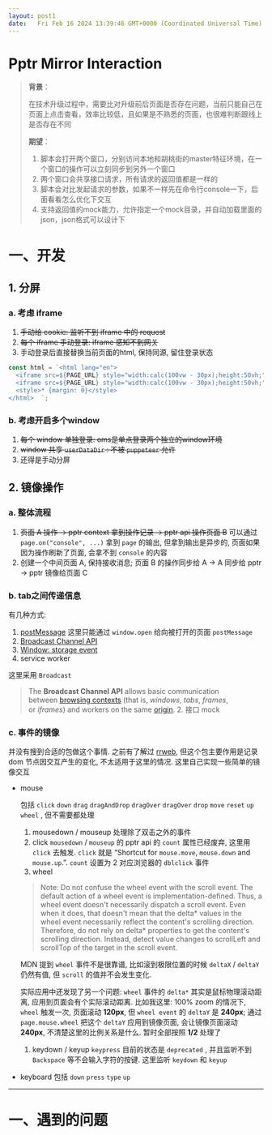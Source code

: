 ```yaml
---
layout: post1
date:   Fri Feb 16 2024 13:39:46 GMT+0000 (Coordinated Universal Time)
---
```

# Pptr Mirror Interaction

> **背景**：
> 
> 
> 在技术升级过程中，需要比对升级前后页面是否存在问题，当前只能自己在页面上点击查看，效率比较低，且如果是不熟悉的页面，也很难判断跟线上是否存在不同
> 
> **期望**：
> 
> 1. 脚本会打开两个窗口，分别访问本地和胡桃街的master特征环境，在一个窗口的操作可以立刻同步到另外一个窗口
> 2. 两个窗口会共享接口请求，所有请求的返回值都是一样的
> 3. 脚本会对比发起请求的参数，如果不一样先在命令行console一下，后面看看怎么优化下交互
> 4. 支持返回值的mock能力，允许指定一个mock目录，并自动加载里面的json，json格式可以设计下

# 一、开发

## 1. 分屏

### a. 考虑 iframe

1. ~~手动给 cookie: 监听不到 iframe 中的 request~~
2. ~~每个 iframe 手动登录: iframe 感知不到网关~~
3. 手动登录后直接替换当前页面的html, 保持同源, 留住登录状态

```jsx
const html = `<html lang="en">
  <iframe src=${PAGE_URL} style="width:calc(100vw - 30px);height:50vh;"></iframe>
  <iframe src=${PAGE_URL} style="width:calc(100vw - 30px);height:50vh;"></iframe>
  <style>* {margin: 0}</style>
</html>  `;
```

### b. 考虑开启多个window

1. ~~每个 window 单独登录: oms是单点登录两个独立的window环境~~
2. ~~window 共享 `userDataDir` : 不被 `puppeteer` 允许~~
3. 还得是手动分屏

## 2. 镜像操作

### a. 整体流程

1. ~~页面 A 操作 -> pptr context 拿到操作记录 -> pptr api 操作页面 B~~
可以通过 `page.on("console", ...)` 拿到 `page` 的输出, 但拿到输出是异步的, 页面如果因为操作刷新了页面, 会拿不到 `console` 的内容
2. 创建一个中间页面 A, 保持接收消息; 页面 B 的操作同步给 A → A 同步给 pptr → pptr 镜像给页面 C

### b. tab之间传递信息

有几种方式:

1. [postMessage](https://developer.mozilla.org/en-US/docs/Web/API/Window/postMessage)
这里只能通过 `window.open` 给向被打开的页面 `postMessage`
2. [Broadcast Channel API](https://developer.mozilla.org/en-US/docs/Web/API/Broadcast_Channel_API)
3. [Window: storage event](https://developer.mozilla.org/en-US/docs/Web/API/Window/storage_event)
4. service worker

这里采用 `Broadcast` 

> The **Broadcast Channel API** allows basic communication between [browsing contexts](https://developer.mozilla.org/en-US/docs/Glossary/Browsing_context) (that is, *windows*, *tabs*, *frames*, or *iframes*) and workers on the same [origin](https://developer.mozilla.org/en-US/docs/Glossary/Origin). 2. 接口 mock
> 

### c. 事件的镜像

并没有搜到合适的包做这个事情. 之前有了解过 [rrweb](https://github.com/rrweb-io/rrweb/), 但这个包主要作用是记录 dom 节点因交互产生的变化, 不太适用于这里的情况.
这里自己实现一些简单的镜像交互

- mouse
    
    包括 `click` `down` `drag` `dragAndDrop` `dragOver` `dragOver` `drop` `move` `reset` `up` `wheel` , 但不需要都处理
    
    1. mousedown / mouseup
    处理除了双击之外的事件
    2. click
    `mousedown` / `mouseup` 的 pptr api 的 `count` 属性已经废弃, 这里用 `click` 去触发.
    `click` 就是 “Shortcut for `mouse.move`, `mouse.down` and `mouse.up`.”. `count` 设置为 2 对应浏览器的 `dblclick` 事件
    3. wheel
    
    > Note: Do not confuse the wheel event with the scroll event. The default action of a wheel event is implementation-defined. Thus, a wheel event doesn't necessarily dispatch a scroll event. Even when it does, that doesn't mean that the delta* values in the wheel event necessarily reflect the content's scrolling direction. Therefore, do not rely on delta* properties to get the content's scrolling direction. Instead, detect value changes to scrollLeft and scrollTop of the target in the scroll event.
    > 
    
    MDN 提到 `wheel` 事件不是很靠谱, 比如滚到极限位置的时候 `deltaX` / `deltaY` 仍然有值, 但 `scroll` 的值并不会发生变化.
    
    实际应用中还发现了另一个问题: `wheel` 事件的 `delta*` 其实是鼠标物理滚动距离, 应用到页面会有个实际滚动距离. 比如我这里:
    100% zoom 的情况下, `wheel` 触发一次, 页面滚动 **120px**, 但 `wheel event` 的 `deltaY` 是 **240px**; 通过 `page.mouse.wheel` 把这个 `deltaY` 应用到镜像页面, 会让镜像页面滚动 **240px**, 不清楚这里的比例关系是什么. 暂时全部按照 **1/2** 处理了
    
    1. keydown / keyup
    `keypress` 目前的状态是 `deprecated` , 并且监听不到 `Backspace` 等不会输入字符的按键. 这里监听 `keydown` 和 `keyup`
- keyboard
包括 `down` `press` `type` `up`
    
    

---

# 一、遇到的问题